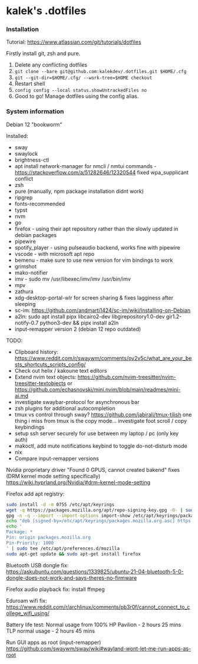 # kalek's .dotfiles

### Installation
Tutorial: https://www.atlassian.com/git/tutorials/dotfiles

Firstly install git, zsh and pure.

1. Delete any conflicting dotfiles
2. `git clone --bare git@github.com:kalekdev/.dotfiles.git $HOME/.cfg`
3. `git --git-dir=$HOME/.cfg/ --work-tree=$HOME checkout`
4. Restart shell
5. `config config --local status.showUntrackedFiles no`
6. Good to go! Manage dotfiles using the config alias.

### System information
Debian 12 "bookworm"

Installed:
- sway
- swaylock
- brightness-ctl
- apt install network-manager for nmcli / nmtui commands - https://stackoverflow.com/a/51282646/12320544 fixed wpa_supplicant conflict
- zsh
- pure (manually, npm package installation didnt work)
- ripgrep
- fonts-recommended
- typst
- nvm
- go
- firefox - using their apt repository rather than the slowly updated in debian packages
- pipewire
- spotify_player - using pulseaudio backend, works fine with pipewire 
- vscode - with microsoft apt repo
- bemenu - make sure to use new version for vim bindings to work
- grimshot
- mako-notifier
- imv - sudo mv /usr/libexec/imv/imv /usr/bin/imv
- mpv
- zathura
- xdg-desktop-portal-wlr for screen sharing & fixes lagginess after sleeping
- sc-im: https://github.com/andmarti1424/sc-im/wiki/Installing-on-Debian
- a2ln: sudo apt install pipx libcairo2-dev libgirepository1.0-dev gir1.2-notify-0.7 python3-dev && pipx install a2ln
- input-remapper version 2 (debian 12 repo outdated)

TODO:
- Clipboard history: https://www.reddit.com/r/swaywm/comments/ov2v5c/what_are_your_bests_shortcuts_scripts_config/
- Check out helix / kakoune text editors
- Extend nvim text objects: https://github.com/nvim-treesitter/nvim-treesitter-textobjects or https://github.com/echasnovski/mini.nvim/blob/main/readmes/mini-ai.md
- investigate swaybar-protocol for asynchronous bar
- zsh plugins for additional autocompletion
- tmux vs control through sway? https://github.com/jabirali/tmux-tilish one thing i miss from tmux is the copy mode... investigate foot scroll / copy keybindings
- setup ssh server securely for use between my laptop / pc (only key auth)
- makoctl, add mute notifications keybind to toggle do-not-disturb mode
- nix
- Compare input-remapper versions

Nvidia proprietary driver "Found 0 GPUS, cannot created bakend" fixes (DRM kernel mode setting specifically)
https://wiki.hyprland.org/Nvidia/#drm-kernel-mode-setting

Firefox add apt registry:
```bash
sudo install -d -m 0755 /etc/apt/keyrings
wget -q https://packages.mozilla.org/apt/repo-signing-key.gpg -O- | sudo tee /etc/apt/keyrings/packages.mozilla.org.asc > /dev/null
gpg -n -q --import --import-options import-show /etc/apt/keyrings/packages.mozilla.org.asc | awk '/pub/{getline; gsub(/^ +| +$/,""); if($0 == "35BAA0B33E9EB396F59CA838C0BA5CE6DC6315A3") print "\nThe key fingerprint matches ("$0").\n"; else print "\nVerification failed: the fingerprint ("$0") does not match the expected one.\n"}'
echo "deb [signed-by=/etc/apt/keyrings/packages.mozilla.org.asc] https://packages.mozilla.org/apt mozilla main" | sudo tee -a /etc/apt/sources.list.d/mozilla.list > /dev/null
echo '
Package: *
Pin: origin packages.mozilla.org
Pin-Priority: 1000
' | sudo tee /etc/apt/preferences.d/mozilla 
sudo apt-get update && sudo apt-get install firefox
```

Bluetooth USB dongle fix: https://askubuntu.com/questions/1339825/ubuntu-21-04-bluetooth-5-0-dongle-does-not-work-and-says-theres-no-firmware

Firefox audio playback fix: install ffmpeg

Eduroam wifi fix: https://www.reddit.com/r/archlinux/comments/pb3r0f/cannot_connect_to_college_wifi_using/

Battery life test:
Normal usage from 100% HP Pavilion - 2 hours 25 mins
TLP normal usage - 2 hours 45 mins

Run GUI apps as root (input-remapper) https://github.com/swaywm/sway/wiki#wayland-wont-let-me-run-apps-as-root
